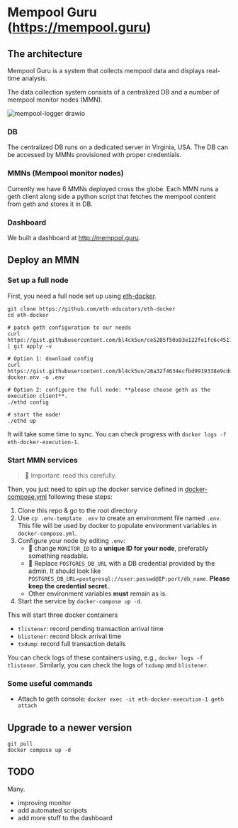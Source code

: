 # Mempool Guru (https://mempool.guru)


## The architecture

Mempool Guru is a system that collects mempool data and displays real-time analysis.

The data collection system consists of a centralized DB and a number of mempool monitor nodes (MMN).

![mempool-logger drawio](https://user-images.githubusercontent.com/2434648/186568431-34a0eae7-9253-4c75-bae4-1ecd237077b0.png)

### DB

The centralized DB runs on a dedicated server in Virginia, USA. The DB can be accessed by MMNs provisioned with proper credentials.

### MMNs (Mempool monitor nodes)

Currently we have 6 MMNs deployed cross the globe. Each MMN runs a geth client along side a python script that fetches the mempool content from geth and stores it in DB.

### Dashboard

We built a dashboard at http://mempool.guru.

## Deploy an MMN

### Set up a full node

First, you need a full node set up using [eth-docker](https://eth-docker.net/).

```
git clone https://github.com/eth-educators/eth-docker
cd eth-docker

# patch geth configuration to our needs
curl https://gist.githubusercontent.com/bl4ck5un/ce5205f50a93e122fe1fc6c4517064a4/raw/70cdb31b312c69ac480ab55e73cc32599755053d/geth.diff | git apply -v

# Option 1: download config
curl https://gist.githubusercontent.com/bl4ck5un/26a32f4634ecfbd9919338e9cdd36f16/raw/277c025dc35039adb412c5d439d78905f6c77f4b/eth-docker.env -o .env

# Option 2: configure the full node: **please choose geth as the execution client**.
./ethd config

# start the node!
./ethd up
```

It will take some time to sync. You can check progress with `docker logs -f eth-docker-execution-1`.


### Start MMN services

> 🚨 Important: read this carefully.

Then, you just need to spin up the docker service defined in [docker-compose.yml](docker-compose.yml) following these steps:

1. Clone this repo & go to the root directory
2. Use `cp .env-template .env` to create an environment file named `.env`. This file will be used by docker to populate environment variables in `docker-compose.yml`.
3. Configure your node by editing `.env`:
    - 🚨 change `MONITOR_ID` to a **unique ID for your node**, preferably something readable.
    - 🚨 Replace `POSTGRES_DB_URL` with a DB credential provided by the admin. It should look like `POSTGRES_DB_URL=postgresql://user:passwd@IP:port/db_name`. **Please keep the credential secret.**
    - Other environment variables **must** remain as is.
6. Start the service by `docker-compose up -d`.

This will start three docker containers

- `tlistener`: record pending transaction arrival time
- `blistener`: record block arrival time
- `txdump`: record full transaction details

You can check logs of these containers using, e.g., `docker logs -f tlistener`. Similarly, you can check the logs of `txdump` and `blistener`.


### Some useful commands

- Attach to geth console: `docker exec -it eth-docker-execution-1 geth attach`


## Upgrade to a newer version

```
git pull
docker compose up -d
```

## TODO

Many.

- improving monitor
- add automated scripots
- add more stuff to the dashboard
